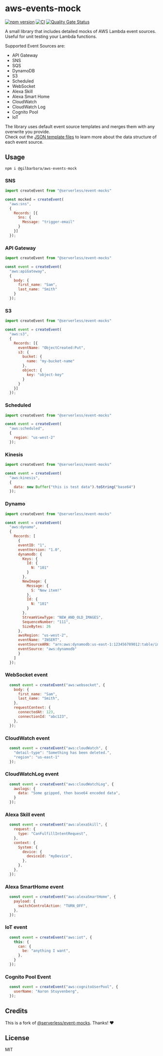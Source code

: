 # aws-events-mock

[![npm version](https://badge.fury.io/js/%40gilbarbara%2Faws-events-mock.svg)](https://badge.fury.io/js/%40gilbarbara%2Faws-events-mock) [![CI](https://github.com/gilbarbara/aws-events-mock/actions/workflows/main.yml/badge.svg)](https://github.com/gilbarbara/aws-events-mock/actions/workflows/main.yml) [![Quality Gate Status](https://sonarcloud.io/api/project_badges/measure?project=gilbarbara_aws-events-mock&metric=alert_status)](https://sonarcloud.io/summary/new_code?id=gilbarbara_aws-events-mock)

A small library that includes detailed mocks of AWS Lambda event sources.  
Useful for unit testing your Lambda functions.

Supported Event Sources are:
- API Gateway
- SNS
- SQS
- DynamoDB
- S3
- Scheduled
- WebSocket
- Alexa Skill
- Alexa Smart Home
- CloudWatch
- CloudWatch Log
- Cognito Pool
- IoT

The library uses default event source templates and merges them with any overwrite you provide.  
Check out the [JSON template files](src/templates) to learn more about the data structure of each event source.

## Usage

```shell
npm i @gilbarbara/aws-events-mock
```

### SNS

```js
import createEvent from "@serverless/event-mocks"

const mocked = createEvent(
  "aws:sns",
  {
    Records: [{
      Sns: {
        Message: "trigger-email"
      }
    }]
  });
```

### API Gateway

```js
import createEvent from "@serverless/event-mocks"

const event = createEvent(
  "aws:apiGateway",
  {
    body: {
      first_name: "Sam",
      last_name: "Smith"
    }
  });
```

### S3

```js
import createEvent from "@serverless/event-mocks"

const event = createEvent(
  "aws:s3",
  {
    Records: [{
      eventName: "ObjectCreated:Put",
      s3: {
        bucket: {
          name: "my-bucket-name"
        },
        object: {
          key: "object-key"
        }
      }
    }]
  });
```

### Scheduled

```js
import createEvent from "@serverless/event-mocks"

const event = createEvent(
  "aws:scheduled",
  {
    region: "us-west-2"
  });
```

### Kinesis

```js
import createEvent from "@serverless/event-mocks"

const event = createEvent(
  "aws:kinesis",
  {
    data: new Buffer("this is test data").toString("base64")
  });
```

### Dynamo

```js
import createEvent from "@serverless/event-mocks"

const event = createEvent(
  "aws:dynamo",
  {
    Records: [
      {
      eventID: "1",
      eventVersion: "1.0",
      dynamodb: {
        Keys: {
          Id: {
            N: "101"
          }
        },
        NewImage: {
          Message: {
            S: "New item!"
          },
          Id: {
            N: "101"
          }
        },
        StreamViewType: "NEW_AND_OLD_IMAGES",
        SequenceNumber: "111",
        SizeBytes: 26
      },
      awsRegion: "us-west-2",
      eventName: "INSERT",
      eventSourceARN: "arn:aws:dynamodb:us-east-1:123456789012:table/images",
      eventSource: "aws:dynamodb"
      }
    ]
  });
```

### WebSocket event

```js
  const event = createEvent("aws:websocket", {
    body: {
      first_name: "Sam",
      last_name: "Smith",
    },
    requestContext: {
      connectedAt: 123,
      connectionId: "abc123",
    },
  });
```
### CloudWatch event

```js
  const event = createEvent("aws:cloudWatch", {
    "detail-type": "Something has been deleted.",
    "region": "us-east-1"
  });
```

### CloudWatchLog event

```js
  const event = createEvent("aws:cloudWatchLog", {
    awslogs: {
      data: "Some gzipped, then base64 encoded data",
    }
  });
```

### Alexa Skill event

```js
  const event = createEvent("aws:alexaSkill", {
    request: {
      type: "CanFulfillIntentRequest",
    },
    context: {
      System: {
        device: {
          deviceId: "myDevice",
        },
      },
    },
  });
```

### Alexa SmartHome event
```js
  const event = createEvent("aws:alexaSmartHome", {
    payload: {
      switchControlAction: "TURN_OFF",
    },
  });
```

### IoT event
```js
  const event = createEvent("aws:iot", {
    this: {
      can: {
        be: "anything I want",
      },
    }
  });
```

### Cognito Pool Event
```js
  const event = createEvent("aws:cognitoUserPool", {
    userName: "Aaron Stuyvenberg",
  });
```

## Credits

This is a fork of [@serverless/event-mocks](https://github.com/serverless/event-mocks). Thanks! ❤️

## License

MIT

